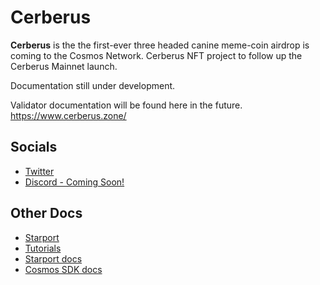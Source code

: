 # Cerberus

**Cerberus** is the the first-ever three headed canine meme-coin airdrop is coming to the Cosmos Network. Cerberus NFT project to follow up the Cerberus Mainnet launch.

Documentation still under development.

Validator documentation will be found here in the future. https://www.cerberus.zone/

## Socials

- [Twitter](https://twitter.com/CerberusZone)
- [Discord - Coming Soon!](https://discord.gg)

## Other Docs

- [Starport](https://starport.com)
- [Tutorials](https://docs.starport.com/guide)
- [Starport docs](https://docs.starport.com)
- [Cosmos SDK docs](https://docs.cosmos.network)

